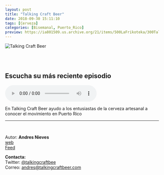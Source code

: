 ```yaml
---
layout: post
title: "Talking Craft Beer"
date: 2018-09-30 15:11:10
tags: [Cerveza]
categories: [Bisemanal, Puerto_Rico]
preview: https://ia801509.us.archive.org/21/items/500LaFrikoteka/300Talking-craft-beer.jpg
---
```


![Talking Craft Beer](https://ia801509.us.archive.org/21/items/500LaFrikoteka/500Talking-craft-beer.jpg)

<br/>
<br/>

## Escucha su más reciente episodio

<!--reproductor-feed=http://talkingcraftbeer.com/feed/podcast-->
<!--reproductor-start-->
<audio id="audio" preload="auto" controls="" src="https://origin1.podcastwebsites.com/1155/905/2358/-017-Talking-with-Cigar-Citys-El-Lector-Neil-Callaghan.mp3"></audio>
<!--reproductor-end-->

En Talking Craft Beer ayudo a los entusiastas de la cerveza artesanal a conocer el movimiento en Puerto Rico

_ _ _

<br>

Autor: **Andres Nieves**  
[web](http://talkingcraftbeer.com/)  
[Feed](http://talkingcraftbeer.com/feed/podcast)  


**Contacta:**  
Twitter: [@talkingcraftbee](https://twitter.com/talkingcraftbee)  
Correo: [andres@talkingcraftbeer.com](mailto:andres@talkingcraftbeer.com)  

